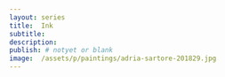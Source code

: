 ```yaml
---
layout: series
title:  Ink
subtitle:
description:
publish: # notyet or blank
image:  /assets/p/paintings/adria-sartore-201829.jpg
---
```

